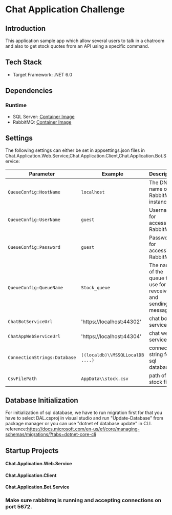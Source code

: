 # Chat Application Challenge

## Introduction

This application sample app which allow several users to talk in a chatroom and also to get stock quotes
from an API using a specific command.

## Tech Stack

 - Target Framework: .NET 6.0

## Dependencies

### Runtime

- SQL Server: [Container Image](https://hub.docker.com/_/microsoft-mssql-server)
- RabbitMQ: [Container Image](https://hub.docker.com/_/rabbitmq)

## Settings

The following settings can either be set in appsettings.json files in Chat.Application.Web.Service,Chat.Application.Client,Chat.Application.Bot.Service:

| Parameter | Example | Description |
|-----------|---------|-------------|
| `QueueConfig:HostName` | `localhost` | The DNS name of the RabbitMQ instance |
| `QueueConfig:UserName` | `guest` | Username for accessing RabbitMQ |
| `QueueConfig:Password` | `guest` | Password for accessing RabbitMQ |
| `QueueConfig:QueueName` | `Stock_queue` | The name of the queue to use for revceiving and sending messages|
| `ChatBotServiceUrl` | 'https://localhost:44302' | chat bot service url  |
| `ChatAppWebServiceUrl` | 'https://localhost:44304' | chat web service url  |
| `ConnectionStrings:Database` | `((localdb)\\MSSQLLocalDB ....)` | connection string for sql database |
| `CsvFilePath` | `AppData\\stock.csv` | path of stock file |

## Database Initialization
For initialization of sql database, we have to run migration first for that you have to select DAL.csproj in visual studio and run "Update-Database" from package manager 
or you can use "dotnet ef database update" in CLI.
reference:https://docs.microsoft.com/en-us/ef/core/managing-schemas/migrations/?tabs=dotnet-core-cli

## Startup Projects
#### Chat.Application.Web.Service
#### Chat.Application.Client
#### Chat.Application.Bot.Service

### Make sure rabbitmq is running and accepting connections on port 5672.
